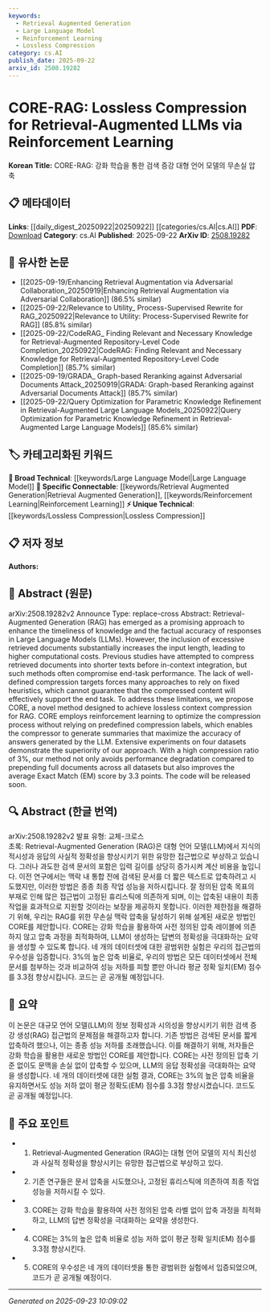 ```yaml
---
keywords:
  - Retrieval Augmented Generation
  - Large Language Model
  - Reinforcement Learning
  - Lossless Compression
category: cs.AI
publish_date: 2025-09-22
arxiv_id: 2508.19282
---
```


<!-- KEYWORD_LINKING_METADATA:
{
  "processed_timestamp": "2025-09-23T10:09:02.529687",
  "vocabulary_version": "1.0",
  "selected_keywords": [
    "Retrieval Augmented Generation",
    "Large Language Model",
    "Reinforcement Learning",
    "Lossless Compression"
  ],
  "rejected_keywords": [],
  "similarity_scores": {
    "Retrieval Augmented Generation": 0.88,
    "Large Language Model": 0.8,
    "Reinforcement Learning": 0.82,
    "Lossless Compression": 0.75
  },
  "extraction_method": "AI_prompt_based",
  "budget_applied": true,
  "candidates_json": {
    "candidates": [
      {
        "surface": "Retrieval-Augmented Generation",
        "canonical": "Retrieval Augmented Generation",
        "aliases": [
          "RAG"
        ],
        "category": "specific_connectable",
        "rationale": "RAG is a trending concept that enhances LLMs by integrating external knowledge, making it a strong candidate for linking.",
        "novelty_score": 0.45,
        "connectivity_score": 0.85,
        "specificity_score": 0.78,
        "link_intent_score": 0.88
      },
      {
        "surface": "Large Language Models",
        "canonical": "Large Language Model",
        "aliases": [
          "LLM"
        ],
        "category": "broad_technical",
        "rationale": "LLMs are central to the paper's focus and are a key component in many NLP applications.",
        "novelty_score": 0.3,
        "connectivity_score": 0.9,
        "specificity_score": 0.65,
        "link_intent_score": 0.8
      },
      {
        "surface": "Reinforcement Learning",
        "canonical": "Reinforcement Learning",
        "aliases": [
          "RL"
        ],
        "category": "specific_connectable",
        "rationale": "Reinforcement Learning is crucial for the proposed method, CORE, optimizing the compression process.",
        "novelty_score": 0.55,
        "connectivity_score": 0.78,
        "specificity_score": 0.72,
        "link_intent_score": 0.82
      },
      {
        "surface": "Lossless Compression",
        "canonical": "Lossless Compression",
        "aliases": [],
        "category": "unique_technical",
        "rationale": "This is a novel approach specific to the paper, aiming to maintain performance while reducing input size.",
        "novelty_score": 0.7,
        "connectivity_score": 0.6,
        "specificity_score": 0.8,
        "link_intent_score": 0.75
      }
    ],
    "ban_list_suggestions": [
      "method",
      "experiment",
      "performance"
    ]
  },
  "decisions": [
    {
      "candidate_surface": "Retrieval-Augmented Generation",
      "resolved_canonical": "Retrieval Augmented Generation",
      "decision": "linked",
      "scores": {
        "novelty": 0.45,
        "connectivity": 0.85,
        "specificity": 0.78,
        "link_intent": 0.88
      }
    },
    {
      "candidate_surface": "Large Language Models",
      "resolved_canonical": "Large Language Model",
      "decision": "linked",
      "scores": {
        "novelty": 0.3,
        "connectivity": 0.9,
        "specificity": 0.65,
        "link_intent": 0.8
      }
    },
    {
      "candidate_surface": "Reinforcement Learning",
      "resolved_canonical": "Reinforcement Learning",
      "decision": "linked",
      "scores": {
        "novelty": 0.55,
        "connectivity": 0.78,
        "specificity": 0.72,
        "link_intent": 0.82
      }
    },
    {
      "candidate_surface": "Lossless Compression",
      "resolved_canonical": "Lossless Compression",
      "decision": "linked",
      "scores": {
        "novelty": 0.7,
        "connectivity": 0.6,
        "specificity": 0.8,
        "link_intent": 0.75
      }
    }
  ]
}
-->

# CORE-RAG: Lossless Compression for Retrieval-Augmented LLMs via Reinforcement Learning

**Korean Title:** CORE-RAG: 강화 학습을 통한 검색 증강 대형 언어 모델의 무손실 압축

## 📋 메타데이터

**Links**: [[daily_digest_20250922|20250922]] [[categories/cs.AI|cs.AI]]
**PDF**: [Download](https://arxiv.org/pdf/2508.19282.pdf)
**Category**: cs.AI
**Published**: 2025-09-22
**ArXiv ID**: [2508.19282](https://arxiv.org/abs/2508.19282)

## 🔗 유사한 논문
- [[2025-09-19/Enhancing Retrieval Augmentation via Adversarial Collaboration_20250919|Enhancing Retrieval Augmentation via Adversarial Collaboration]] (86.5% similar)
- [[2025-09-22/Relevance to Utility_ Process-Supervised Rewrite for RAG_20250922|Relevance to Utility: Process-Supervised Rewrite for RAG]] (85.8% similar)
- [[2025-09-22/CodeRAG_ Finding Relevant and Necessary Knowledge for Retrieval-Augmented Repository-Level Code Completion_20250922|CodeRAG: Finding Relevant and Necessary Knowledge for Retrieval-Augmented Repository-Level Code Completion]] (85.7% similar)
- [[2025-09-19/GRADA_ Graph-based Reranking against Adversarial Documents Attack_20250919|GRADA: Graph-based Reranking against Adversarial Documents Attack]] (85.7% similar)
- [[2025-09-22/Query Optimization for Parametric Knowledge Refinement in Retrieval-Augmented Large Language Models_20250922|Query Optimization for Parametric Knowledge Refinement in Retrieval-Augmented Large Language Models]] (85.6% similar)

## 🏷️ 카테고리화된 키워드
**🧠 Broad Technical**: [[keywords/Large Language Model|Large Language Model]]
**🔗 Specific Connectable**: [[keywords/Retrieval Augmented Generation|Retrieval Augmented Generation]], [[keywords/Reinforcement Learning|Reinforcement Learning]]
**⚡ Unique Technical**: [[keywords/Lossless Compression|Lossless Compression]]

## 📋 저자 정보

**Authors:** 

## 📄 Abstract (원문)

arXiv:2508.19282v2 Announce Type: replace-cross 
Abstract: Retrieval-Augmented Generation (RAG) has emerged as a promising approach to enhance the timeliness of knowledge and the factual accuracy of responses in Large Language Models (LLMs). However, the inclusion of excessive retrieved documents substantially increases the input length, leading to higher computational costs. Previous studies have attempted to compress retrieved documents into shorter texts before in-context integration, but such methods often compromise end-task performance. The lack of well-defined compression targets forces many approaches to rely on fixed heuristics, which cannot guarantee that the compressed content will effectively support the end task. To address these limitations, we propose CORE, a novel method designed to achieve lossless context compression for RAG. CORE employs reinforcement learning to optimize the compression process without relying on predefined compression labels, which enables the compressor to generate summaries that maximize the accuracy of answers generated by the LLM. Extensive experiments on four datasets demonstrate the superiority of our approach. With a high compression ratio of 3\%, our method not only avoids performance degradation compared to prepending full documents across all datasets but also improves the average Exact Match (EM) score by 3.3 points. The code will be released soon.

## 🔍 Abstract (한글 번역)

arXiv:2508.19282v2 발표 유형: 교체-크로스  
초록: Retrieval-Augmented Generation (RAG)은 대형 언어 모델(LLM)에서 지식의 적시성과 응답의 사실적 정확성을 향상시키기 위한 유망한 접근법으로 부상하고 있습니다. 그러나 과도한 검색 문서의 포함은 입력 길이를 상당히 증가시켜 계산 비용을 높입니다. 이전 연구에서는 맥락 내 통합 전에 검색된 문서를 더 짧은 텍스트로 압축하려고 시도했지만, 이러한 방법은 종종 최종 작업 성능을 저하시킵니다. 잘 정의된 압축 목표의 부재로 인해 많은 접근법이 고정된 휴리스틱에 의존하게 되며, 이는 압축된 내용이 최종 작업을 효과적으로 지원할 것이라는 보장을 제공하지 못합니다. 이러한 제한점을 해결하기 위해, 우리는 RAG를 위한 무손실 맥락 압축을 달성하기 위해 설계된 새로운 방법인 CORE를 제안합니다. CORE는 강화 학습을 활용하여 사전 정의된 압축 레이블에 의존하지 않고 압축 과정을 최적화하여, LLM이 생성하는 답변의 정확성을 극대화하는 요약을 생성할 수 있도록 합니다. 네 개의 데이터셋에 대한 광범위한 실험은 우리의 접근법의 우수성을 입증합니다. 3%의 높은 압축 비율로, 우리의 방법은 모든 데이터셋에서 전체 문서를 첨부하는 것과 비교하여 성능 저하를 피할 뿐만 아니라 평균 정확 일치(EM) 점수를 3.3점 향상시킵니다. 코드는 곧 공개될 예정입니다.

## 📝 요약

이 논문은 대규모 언어 모델(LLM)의 정보 정확성과 시의성을 향상시키기 위한 검색 증강 생성(RAG) 접근법의 문제점을 해결하고자 합니다. 기존 방법은 검색된 문서를 짧게 압축하려 했으나, 이는 종종 성능 저하를 초래했습니다. 이를 해결하기 위해, 저자들은 강화 학습을 활용한 새로운 방법인 CORE를 제안합니다. CORE는 사전 정의된 압축 기준 없이도 문맥을 손실 없이 압축할 수 있으며, LLM의 응답 정확성을 극대화하는 요약을 생성합니다. 네 개의 데이터셋에 대한 실험 결과, CORE는 3%의 높은 압축 비율을 유지하면서도 성능 저하 없이 평균 정확도(EM) 점수를 3.3점 향상시켰습니다. 코드도 곧 공개될 예정입니다.

## 🎯 주요 포인트

- 1. Retrieval-Augmented Generation (RAG)는 대형 언어 모델의 지식 최신성과 사실적 정확성을 향상시키는 유망한 접근법으로 부상하고 있다.
- 2. 기존 연구들은 문서 압축을 시도했으나, 고정된 휴리스틱에 의존하여 최종 작업 성능을 저하시킬 수 있다.
- 3. CORE는 강화 학습을 활용하여 사전 정의된 압축 라벨 없이 압축 과정을 최적화하고, LLM의 답변 정확성을 극대화하는 요약을 생성한다.
- 4. CORE는 3%의 높은 압축 비율로 성능 저하 없이 평균 정확 일치(EM) 점수를 3.3점 향상시킨다.
- 5. CORE의 우수성은 네 개의 데이터셋을 통한 광범위한 실험에서 입증되었으며, 코드가 곧 공개될 예정이다.


---

*Generated on 2025-09-23 10:09:02*